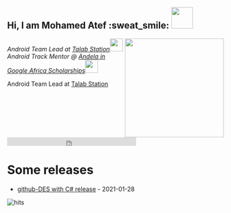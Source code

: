 <h2>Hi, I am Mohamed Atef :sweat_smile: <img src="https://media.giphy.com/media/mGcNjsfWAjY5AEZNw6/giphy.gif" width="50"></h2>
<img align='right' src="https://media.giphy.com/media/b85mPT4Usz7fq/giphy.gif" width="230">
<p><em>Android Team Lead at <a href="https://play.google.com/store/apps/details?id=mo.atef.talab.station.client">Talab Station</a><img src="https://media.giphy.com/media/llarwdtFqG63IlqUR1/giphy.gif" width="30"></br>Android Track Mentor @ <a href="https://andela.com/">Andela in Google Africa Scholarships</a><img src="https://media.giphy.com/media/26AHQYzFXI6T8U9z2/giphy.gif" width="30"> 
</em></p>


Android Team Lead at [Talab Station](https://play.google.com/store/apps/details?id=mo.atef.talab.station.client)


<iframe allowtransparency="true" frameborder="0" scrolling="no" src="http://platform.twitter.com/widgets/follow_button.html?screen_name=jermolene"  style="width:300px; height:20px;"></iframe>




# Some releases
<!-- recent_releases starts -->
* [github-DES with C# release](https://github.com/Prof-MohamedAtef/encryptDecryptPlainText_in_CShasrp/releases/tag/1.0) - 2021-01-28
<!-- recent_releases ends -->

![hits](https://visitor-badge.glitch.me/badge?page_id=Prof-MohamedAtef)